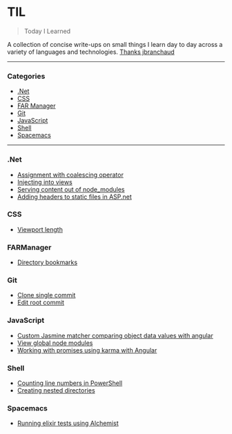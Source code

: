 # TIL

> Today I Learned

A collection of concise write-ups on small things I learn day to day across a
variety of languages and technologies. [Thanks jbranchaud](https://github.com/jbranchaud/til)

---

### Categories

* [.Net](#net)
* [CSS](#css)
* [FAR Manager](#farmanager)
* [Git](#git)
* [JavaScript](#javascript)
* [Shell](#shell)
* [Spacemacs](#spacemacs)

---

### .Net

- [Assignment with coalescing operator](dotnet/assignment-with-coalescing-operator.md)
- [Injecting into views](dotnet/injecting-into-views.md)
- [Serving content out of node_modules](dotnet/serving-content-out-of-node_modules.md)
- [Adding headers to static files in ASP.net](dotnet/adding-headers-to-static-files-in-aspnet.md)

### CSS

- [Viewport length](css/viewport-lengths.md)

### FARManager

- [Directory bookmarks](farmanager/directory-bookmarks.md)

### Git

- [Clone single commit](git/clone-single-commit.md)
- [Edit root commit](git/edit-root-commit.md)

### JavaScript

- [Custom Jasmine matcher comparing object data values with angular](javascript/custom-jasmine-matcher-comparing-object-data-values-with-angular.md)
- [View global node modules](javascript/view-global-node-modules.md)
- [Working with promises using karma with Angular](javascript/working-with-promises-using-karma-with-angular.md)

### Shell

- [Counting line numbers in PowerShell](shell/counting-line-numbers-in-powershell.md)
- [Creating nested directories](shell/creating-nested-directories.md)

### Spacemacs

- [Running elixir tests using Alchemist](spacemacs/running-elixir-tests-using-alchemist.md)

